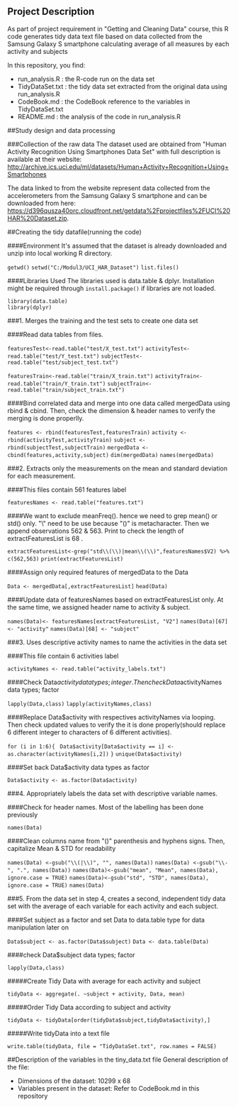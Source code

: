 ## Project Description
As part of project requirement in "Getting and Cleaning Data" course, this R code generates tidy data text file based on data collected from  the Samsung Galaxy S smartphone calculating average of all measures by each activity and subjects

In this repository, you find:

* run_analysis.R : the R-code run on the data set
* TidyDataSet.txt : the tidy data set extracted from the original data using run_analysis.R
* CodeBook.md : the CodeBook reference to the variables in TidyDataSet.txt
* README.md : the analysis of the code in run_analysis.R

##Study design and data processing

###Collection of the raw data
The dataset used are obtained from "Human Activity Recognition Using Smartphones Data Set" with full description is available at their website: http://archive.ics.uci.edu/ml/datasets/Human+Activity+Recognition+Using+Smartphones

The data linked to from the website represent data collected from the accelerometers from the Samsung Galaxy S smartphone and can be downloaded from here: https://d396qusza40orc.cloudfront.net/getdata%2Fprojectfiles%2FUCI%20HAR%20Dataset.zip.

##Creating the tidy datafile(running the code)

####Environment
It's assumed that the dataset is already downloaded and unzip into local working R directory.

`getwd()`
`setwd("C:/Modul3/UCI_HAR_Dataset")`
`list.files()`

####Libraries Used
The libraries used is data.table & dplyr. Installation might be required through `install.package()` if libraries are not loaded.

`library(data.table)`    
`library(dplyr)`

###1. Merges the training and the test sets to create one data set

####Read data tables from files.

`featuresTest<-read.table("test/X_test.txt")`
`activityTest<-read.table("test/Y_test.txt")`
`subjectTest<-read.table("test/subject_test.txt")`

`featuresTrain<-read.table("train/X_train.txt")`
`activityTrain<-read.table("train/Y_train.txt")`
`subjectTrain<-read.table("train/subject_train.txt")`

####Bind correlated data and merge into one data called mergedData using rbind & cbind. Then, check the dimension & header names to verify the merging is done properlly.

`features <- rbind(featuresTest,featuresTrain)`
`activity <- rbind(activityTest,activityTrain)`
`subject <- rbind(subjectTest,subjectTrain)`
`mergedData <- cbind(features,activity,subject)`
`dim(mergedData)`
`names(mergedData)`

###2. Extracts only the measurements on the mean and standard deviation for each measurement.

####This files contain 561 features label

`featuresNames <- read.table("features.txt")`

####We want to exclude meanFreq(). hence we need to grep mean() or std() only. "\\" need to be use because "()" is metacharacter. Then we append observations 562 & 563. Print to check the length of extractFeaturesList is 68 .

`extractFeaturesList<-grep("std\\(\\)|mean\\(\\)",featuresNames$V2) %>% c(562,563)`
`print(extractFeaturesList)`

####Assign only required features of mergedData to the Data

`Data <- mergedData[,extractFeaturesList]`
`head(Data)`

####Update data of featuresNames based on extractFeaturesList only. At the same time, we assigned header name to activity & subject.

`names(Data)<- featuresNames[extractFeaturesList, "V2"]`
`names(Data)[67] <- "activity"`
`names(Data)[68] <- "subject"`

###3. Uses descriptive activity names to name the activities in the data set

####This file contain 6 activities label

`activityNames <- read.table("activity_labels.txt")`

####Check Data$activity data types; integer. Then check Data$activityNames data types; factor

`lapply(Data,class)`
`lapply(activityNames,class)`

####Replace Data$activity with respectives activityNames via looping. Then check updated values to verify the it is done properly(should replace 6 different integer to characters of 6 different activities).

`for (i in 1:6){`
 ` Data$activity[Data$activity == i] <- as.character(activityNames[i,2])`
`}`
`unique(Data$activity)`

####Set back Data$activity data types as factor

`Data$activity <- as.factor(Data$activity)`

###4. Appropriately labels the data set with descriptive variable names. 

####Check for header names. Most of the labelling has been done previously

`names(Data) `

####Clean columns name from "()" parenthesis and hyphens signs. Then, capitalize Mean & STD for readability

`names(Data) <-gsub("\\(|\\)", "", names(Data))`
`names(Data) <-gsub("\\-", ".", names(Data))`
`names(Data)<-gsub("mean", "Mean", names(Data), ignore.case = TRUE)`
`names(Data)<-gsub("std", "STD", names(Data), ignore.case = TRUE)`
`names(Data)`

###5. From the data set in step 4, creates a second, independent tidy data set with the average of each variable for each activity and each subject.

####Set subject as a factor and set Data to data.table type for data manipulation later on

`Data$subject <- as.factor(Data$subject)`
`Data <- data.table(Data)`

####check Data$subject data types; factor

`lapply(Data,class)`

#####Create Tidy Data with average for each activity and subject

`tidyData <- aggregate(. ~subject + activity, Data, mean)`

#####Order Tidy Data according to subject and activity

`tidyData <- tidyData[order(tidyData$subject,tidyData$activity),]`

#####Write tidyData into a text file

`write.table(tidyData, file = "TidyDataSet.txt", row.names = FALSE)`


##Description of the variables in the tiny_data.txt file
General description of the file:
 - Dimensions of the dataset: 10299 x 68
 - Variables present in the dataset: Refer to CodeBook.md in this repository


